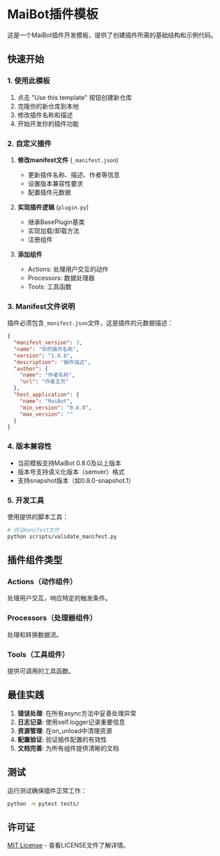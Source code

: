 # MaiBot插件模板

这是一个MaiBot插件开发模板，提供了创建插件所需的基础结构和示例代码。

## 快速开始

### 1. 使用此模板

1. 点击 "Use this template" 按钮创建新仓库
2. 克隆你的新仓库到本地
3. 修改插件名称和描述
4. 开始开发你的插件功能

### 2. 自定义插件

1. **修改manifest文件** (`_manifest.json`)
   - 更新插件名称、描述、作者等信息
   - 设置版本兼容性要求
   - 配置插件元数据

2. **实现插件逻辑** (`plugin.py`)
   - 继承BasePlugin基类
   - 实现加载/卸载方法
   - 注册组件

3. **添加组件**
   - Actions: 处理用户交互的动作
   - Processors: 数据处理器
   - Tools: 工具函数

### 3. Manifest文件说明

插件必须包含`_manifest.json`文件，这是插件的元数据描述：

```json
{
  "manifest_version": 3,
  "name": "你的插件名称",
  "version": "1.0.0",
  "description": "插件描述",
  "author": {
    "name": "作者名称",
    "url": "作者主页"
  },
  "host_application": {
    "name": "MaiBot",
    "min_version": "0.8.0",
    "max_version": ""
  }
}
```
### 4. 版本兼容性

- 当前模板支持MaiBot 0.8.0及以上版本
- 版本号支持语义化版本（semver）格式
- 支持snapshot版本（如0.8.0-snapshot.1）

### 5. 开发工具

使用提供的脚本工具：

```bash
# 验证manifest文件
python scripts/validate_manifest.py

```

## 插件组件类型

### Actions（动作组件）
处理用户交互，响应特定的触发条件。

### Processors（处理器组件）
处理和转换数据流。

### Tools（工具组件）
提供可调用的工具函数。

## 最佳实践

1. **错误处理**: 在所有async方法中妥善处理异常
2. **日志记录**: 使用self.logger记录重要信息
3. **资源管理**: 在on_unload中清理资源
4. **配置验证**: 验证插件配置的有效性
5. **文档完善**: 为所有组件提供清晰的文档

## 测试

运行测试确保插件正常工作：

```bash
python -m pytest tests/
```

## 许可证

[MIT License](./LICENSE) - 查看LICENSE文件了解详情。